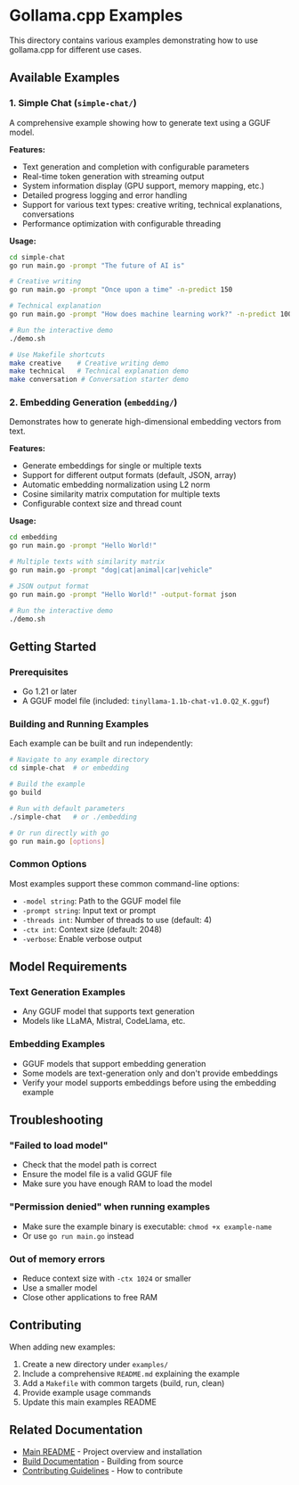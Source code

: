 # Gollama.cpp Examples

This directory contains various examples demonstrating how to use gollama.cpp for different use cases.

## Available Examples

### 1. Simple Chat (`simple-chat/`)
A comprehensive example showing how to generate text using a GGUF model.

**Features:**
- Text generation and completion with configurable parameters
- Real-time token generation with streaming output
- System information display (GPU support, memory mapping, etc.)
- Detailed progress logging and error handling
- Support for various text types: creative writing, technical explanations, conversations
- Performance optimization with configurable threading

**Usage:**
```bash
cd simple-chat
go run main.go -prompt "The future of AI is"

# Creative writing
go run main.go -prompt "Once upon a time" -n-predict 150

# Technical explanation
go run main.go -prompt "How does machine learning work?" -n-predict 100

# Run the interactive demo
./demo.sh

# Use Makefile shortcuts
make creative    # Creative writing demo
make technical   # Technical explanation demo
make conversation # Conversation starter demo
```

### 2. Embedding Generation (`embedding/`)
Demonstrates how to generate high-dimensional embedding vectors from text.

**Features:**
- Generate embeddings for single or multiple texts
- Support for different output formats (default, JSON, array)
- Automatic embedding normalization using L2 norm
- Cosine similarity matrix computation for multiple texts
- Configurable context size and thread count

**Usage:**
```bash
cd embedding
go run main.go -prompt "Hello World!"

# Multiple texts with similarity matrix
go run main.go -prompt "dog|cat|animal|car|vehicle"

# JSON output format
go run main.go -prompt "Hello World!" -output-format json

# Run the interactive demo
./demo.sh
```

## Getting Started

### Prerequisites
- Go 1.21 or later
- A GGUF model file (included: `tinyllama-1.1b-chat-v1.0.Q2_K.gguf`)

### Building and Running Examples

Each example can be built and run independently:

```bash
# Navigate to any example directory
cd simple-chat  # or embedding

# Build the example
go build

# Run with default parameters
./simple-chat   # or ./embedding

# Or run directly with go
go run main.go [options]
```

### Common Options

Most examples support these common command-line options:

- `-model string`: Path to the GGUF model file
- `-prompt string`: Input text or prompt
- `-threads int`: Number of threads to use (default: 4)
- `-ctx int`: Context size (default: 2048)
- `-verbose`: Enable verbose output

## Model Requirements

### Text Generation Examples
- Any GGUF model that supports text generation
- Models like LLaMA, Mistral, CodeLlama, etc.

### Embedding Examples
- GGUF models that support embedding generation
- Some models are text-generation only and don't provide embeddings
- Verify your model supports embeddings before using the embedding example

## Troubleshooting

### "Failed to load model"
- Check that the model path is correct
- Ensure the model file is a valid GGUF file
- Make sure you have enough RAM to load the model

### "Permission denied" when running examples
- Make sure the example binary is executable: `chmod +x example-name`
- Or use `go run main.go` instead

### Out of memory errors
- Reduce context size with `-ctx 1024` or smaller
- Use a smaller model
- Close other applications to free RAM

## Contributing

When adding new examples:

1. Create a new directory under `examples/`
2. Include a comprehensive `README.md` explaining the example
3. Add a `Makefile` with common targets (build, run, clean)
4. Provide example usage commands
5. Update this main examples README

## Related Documentation

- [Main README](../README.md) - Project overview and installation
- [Build Documentation](../docs/BUILD.md) - Building from source
- [Contributing Guidelines](../CONTRIBUTING.md) - How to contribute
